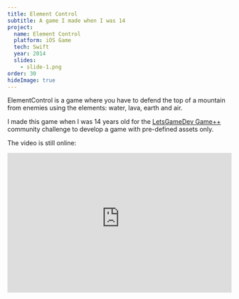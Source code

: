 ```yaml
---
title: Element Control
subtitle: A game I made when I was 14
project:
  name: Element Control
  platform: iOS Game
  tech: Swift
  year: 2014
  slides:
    - slide-1.png
order: 30
hideImage: true
---
```


ElementControl is a game where you have to defend the top of a mountain from enemies using the elements: water, lava, earth and air.

I made this game when I was 14 years old for the [LetsGameDev Game++](https://youtub.o) community challenge to develop a game with pre-defined assets only.

The video is still online:

<style>
	.video-container { position: relative; padding-bottom: 56.25%; padding-top: 30px; height: 0; overflow: hidden; }
	.video-container iframe, .video-container object, .video-container embed { position: absolute; top: 0; left: 0; width: 100%; height: 100%; }
</style>
<div class="video-container">
	<iframe  src="https://www.youtube-nocookie.com/embed/mwKhJ2l5E98" frameborder="0" allow="accelerometer; autoplay; encrypted-media; gyroscope; picture-in-picture" allowfullscreen></iframe>
</div>
